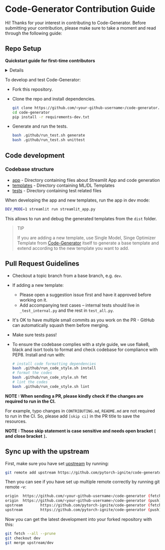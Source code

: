 # Code-Generator Contribution Guide

Hi! Thanks for your interest in contributing to Code-Generator.
Before submitting your contribution, please make sure to take a moment and read through the following guide:

## Repo Setup

**Quickstart guide for first-time contributors**

<details>

- Install [miniconda](https://docs.conda.io/projects/continuumio-conda/en/latest/user-guide/install/index.html) for your system.

- Create an isolated conda environment for Code-Generator:

  ```sh
  conda create -n code-generator-dev python=3.8
  ```

- Activate the newly created environment:

  ```sh
  conda activate code-generator-dev
  ```

- When developing please take care of preserving `.gitignore` file and make use of `.git/info/exclude` to exclude custom files like: `.idea`, `.vscode` etc.

- Please refer to [github first contributions guidelines](https://github.com/firstcontributions/first-contributions) and don't hesitate to ask the pytorch-ignite community in case of any doubt.

</details>

To develop and test Code-Generator:

- Fork this repository.

- Clone the repo and install dependencies.

  ```sh
  git clone https://github.com/<your-github-username>/code-generator.git
  cd code-generator
  pip install -r requirements-dev.txt
  ```

- Generate and run the tests.
  ```sh
  bash .github/run_test.sh generate
  bash .github/run_test.sh unittest
  ```

## Code development

### Codebase structure

- [app](https://github.com/pytorch-ignite/code-generator/tree/master/app) - Directory containing files about Streamlit App and code generation
- [templates](https://github.com/pytorch-ignite/code-generator/tree/master/templates) - Directory containing ML/DL Templates
- [tests](https://github.com/pytorch-ignite/code-generator/tree/master/tests) - Directory containing test related files

When developing the app and new templates, run the app in dev mode:

```sh
DEV_MODE=1 streamlit run streamlit_app.py
```

This allows to run and debug the generated templates from the `dist` folder.

> TIP
>
> If you are adding a new template, use Single Model, Singe Optimizer Template from
> [Code-Generator](https://share.streamlit.io/pytorch-ignite/code-generator) itself
> to generate a base template and extend according to the new template you want to add.

## Pull Request Guidelines

- Checkout a topic branch from a base branch, e.g. `dev`.

- If adding a new template:

  - Please open a suggestion issue first and have it approved before working on it.
  - Add accompanying test cases – internal tests should live in `_test_internal.py` and the rest in `test_all.py`.

- It's OK to have multiple small commits as you work on the PR - GitHub can automatically squash them before merging.

- Make sure tests pass!

- To ensure the codebase complies with a style guide, we use flake8, black and isort tools to format and check codebase for compliance with PEP8. Install and run with:

  ```sh
  # install code formatting dependencies
  bash .github/run_code_style.sh install
  # format the codes
  bash .github/run_code_style.sh fmt
  # lint the codes
  bash .github/run_code_style.sh lint
  ```

**NOTE : When sending a PR, please kindly check if the changes are required to run in the CI.**

For example, typo changes in `CONTRIBUTING.md`, `README.md` are not required to run in the CI. So, please add `[skip ci]` in the PR title to save the resources.

**NOTE : Those skip statement is case sensitive and needs open bracket `[` and close bracket `]`.**

## Sync up with the upstream

First, make sure you have set [upstream](https://docs.github.com/en/github/collaborating-with-issues-and-pull-requests/configuring-a-remote-for-a-fork) by running:

```sh
git remote add upstream https://github.com/pytorch-ignite/code-generator
```

Then you can see if you have set up multiple remote correctly by running git remote -v:

```sh
origin  https://github.com/<your-github-username>/code-generator (fetch)
origin  https://github.com/<your-github-username>/code-generator (push)
upstream        https://github.com/pytorch-ignite/code-generator (fetch)
upstream        https://github.com/pytorch-ignite/code-generator (push)
```

Now you can get the latest development into your forked repository with this:

```sh
git fetch --all --prune
git checkout dev
git merge upstream/dev
```
